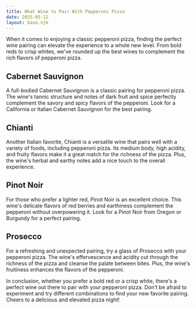 ```yaml
---
title: What Wine to Pair With Pepperoni Pizza
date: 2025-05-12
layout: base.njk
---
```


When it comes to enjoying a classic pepperoni pizza, finding the perfect wine pairing can elevate the experience to a whole new level. From bold reds to crisp whites, we've rounded up the best wines to complement the rich flavors of pepperoni pizza.

## Cabernet Sauvignon
A full-bodied Cabernet Sauvignon is a classic pairing for pepperoni pizza. The wine's tannic structure and notes of dark fruit and spice perfectly complement the savory and spicy flavors of the pepperoni. Look for a California or Italian Cabernet Sauvignon for the best pairing.

## Chianti
Another Italian favorite, Chianti is a versatile wine that pairs well with a variety of foods, including pepperoni pizza. Its medium body, high acidity, and fruity flavors make it a great match for the richness of the pizza. Plus, the wine's herbal and earthy notes add a nice touch to the overall experience.

## Pinot Noir
For those who prefer a lighter red, Pinot Noir is an excellent choice. This wine's delicate flavors of red berries and earthiness complement the pepperoni without overpowering it. Look for a Pinot Noir from Oregon or Burgundy for a perfect pairing.

## Prosecco
For a refreshing and unexpected pairing, try a glass of Prosecco with your pepperoni pizza. The wine's effervescence and acidity cut through the richness of the pizza and cleanse the palate between bites. Plus, the wine's fruitiness enhances the flavors of the pepperoni.

In conclusion, whether you prefer a bold red or a crisp white, there's a perfect wine out there to pair with your pepperoni pizza. Don't be afraid to experiment and try different combinations to find your new favorite pairing. Cheers to a delicious and elevated pizza night!